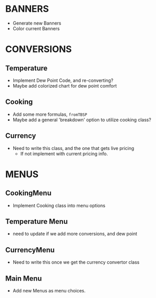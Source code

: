 # BANNERS
- Generate new Banners
- Color current Banners

# CONVERSIONS
## Temperature
- Implement Dew Point Code, and re-converting?
- Maybe add colorized chart for dew point comfort

## Cooking
- Add some more formulas, `fromTBSP`
- Maybe add a general 'breakdown' option to utilize cooking class?

## Currency
- Need to write this class, and the one that gets live pricing
    - If not implement with current pricing info.

# MENUS
## CookingMenu
* Implement Cooking class into menu options

## Temperature Menu
- need to update if we add more conversions, and dew point

## CurrencyMenu
- Need to write this once we get the currency convertor class

## Main Menu
- Add new Menus as menu choices.
